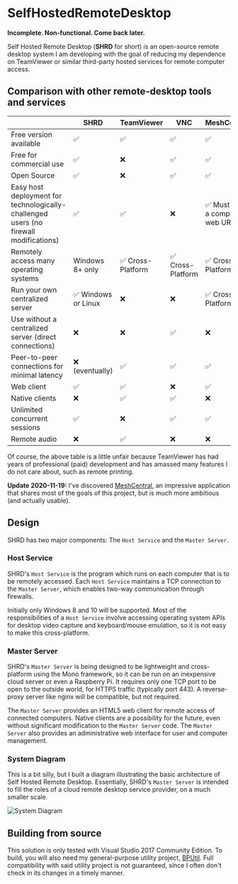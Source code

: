 # SelfHostedRemoteDesktop
**Incomplete.  Non-functional.  Come back later.**

Self Hosted Remote Desktop (**SHRD** for short) is an open-source remote desktop system I am developing with the goal of reducing my dependence on TeamViewer or similar third-party hosted services for remote computer access.

## Comparison with other remote-desktop tools and services

|                               | SHRD     | TeamViewer | VNC          | MeshCentral  |
| ----------------------------- | -------- | ---------- | ------------ |--------------|
| Free version available        | ✅ | ✅ | ✅ | ✅ |
| Free for commercial use       | ✅ | ❌ | ✅ | ✅ |
| Open Source                   | ✅ | ❌ | ✅ | ✅ |
| Easy host deployment for technologically-challenged users (no firewall modifications)  | ✅ | ✅ | ❌ | ✅ Must load a complex web URL |
| Remotely access many operating systems  | Windows 8+ only | ✅ Cross-Platform | ✅ Cross-Platform | ✅ Cross-Platform |
| Run your own centralized server         | ✅ Windows or Linux | ❌ | ❌ | ✅ Cross-Platform |
| Use without a centralized server (direct connections) | ❌ | ❌ | ✅ | ❌ |
| Peer-to-peer connections for minimal latency | ❌ (eventually) | ✅ | ✅ | ✅ |
| Web client                           | ✅ | ✅ | ❌ | ✅ |
| Native clients                       | ❌ | ✅ | ✅ | ❌ |
| Unlimited concurrent sessions        | ✅ | ❌ | ✅ | ✅ |
| Remote audio                         | ❌ | ✅ | ❌ | ❌ |

Of course, the above table is a little unfair because TeamViewer has had years of professional (paid) development and has amassed many features I do not care about, such as remote printing.

**Update 2020-11-19:** I've discovered [MeshCentral](https://github.com/Ylianst/MeshCentral), an impressive application that shares most of the goals of this project, but is much more ambitious (and actually usable).

## Design

SHRD has two major components:  The `Host Service` and the `Master Server`.

### Host Service
SHRD's `Host Service` is the program which runs on each computer that is to be remotely accessed.  Each `Host Service` maintains a TCP connection to the `Master Server`, which enables two-way communication through firewalls.

Initially only Windows 8 and 10 will be supported.  Most of the responsibilities of a `Host Service` involve accessing operating system APIs for desktop video capture and keyboard/mouse emulation, so it is not easy to make this cross-platform.

### Master Server
SHRD's `Master Server` is being designed to be lightweight and cross-platform using the Mono framework, so it can be run on an inexpensive cloud server or even a Raspberry Pi.  It requires only one TCP port to be open to the outside world, for HTTPS traffic (typically port 443).  A reverse-proxy server like nginx will be compatible, but not required.

The `Master Server` provides an HTML5 web client for remote access of connected computers.  Native clients are a possibility for the future, even without significant modification to the `Master Server` code.  The `Master Server` also provides an administrative web interface for user and computer management.

### System Diagram

This is a bit silly, but I built a diagram illustrating the basic architecture of Self Hosted Remote Desktop.  Essentially, SHRD's `Master Server` is intended to fill the roles of a cloud remote desktop service provider, on a much smaller scale.

![System Diagram](https://i.imgur.com/anlKuO0.png)

## Building from source

This solution is only tested with Visual Studio 2017 Community Edition.  To build, you will also need my general-purpose utility project, [BPUtil](https://github.com/bp2008/BPUtil).  Full compatibility with said utility project is not guaranteed, since I often don't check in its changes in a timely manner.
